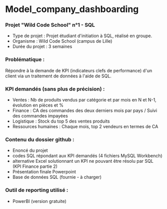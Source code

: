 # Model_company_dashboarding
### Projet "Wild Code School" n°1 - SQL

* Type de projet :  Projet étudiant d'initiation à SQL, réalisé en groupe.
* Organisme :       Wild Code School (campus de Lille)
* Durée du projet : 3 semaines


### Problématique : 
Répondre à la demande de KPI (indicateurs clefs de performance) d'un client via un traitement de données à l'aide de SQL.


### KPI demandés (sans plus de précision) : 
* Ventes : Nb de produits vendus par catégorie et par mois en N et N-1, évolution en pièces et %
* Finance : CA des commandes des deux derniers mois par pays / Suivi des commandes impayées
* Logistique : Stock du top 5 des ventes produits
* Ressources humaines : Chaque mois, top 2 vendeurs en termes de CA


### Contenu du dossier github :
* Enoncé du projet
* codes SQL répondant aux KPI demandés (4 fichiers MySQL Workbench)
* alternative Excel solutionnant un KPI ne pouvant être résolu par SQL (KPI Finance partie 2)
* Présentation finale Powerpoint 
* Base de données SQL (fournie - à charger)

### Outil de reporting utilisé :
* PowerBI (version gratuite)
